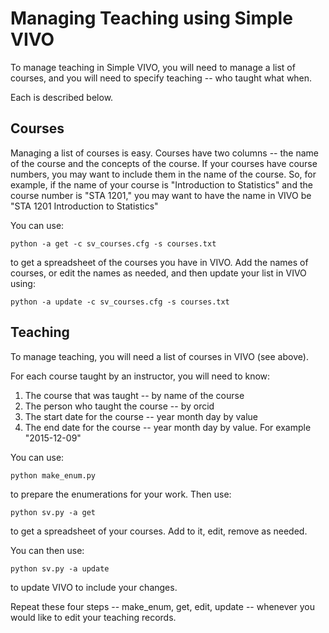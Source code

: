 # Managing Teaching using Simple VIVO

To manage teaching in Simple VIVO, you will need to manage a list of courses, and you will need to specify 
teaching -- who taught what when.

Each is described below.

## Courses

Managing a list of courses is easy.  Courses have two columns -- the name of the course and the concepts of the 
course.  If your courses have course numbers, you may want to include them in the name of the course.  So, for 
example, if the name of
your course is "Introduction to Statistics" and the course number is "STA 1201," you may want to have the name in 
VIVO be "STA 1201 Introduction to Statistics"

You can use:

    python -a get -c sv_courses.cfg -s courses.txt
    
to get a spreadsheet of the courses you have in VIVO.  Add the names of courses, or edit the names as needed,
and then update your list in VIVO using:

    python -a update -c sv_courses.cfg -s courses.txt
    
## Teaching

To manage teaching, you will need a list of courses in VIVO (see above).

For each course taught by an instructor, you will need to know:

1. The course that was taught -- by name of the course
1. The person who taught the course -- by orcid 
1. The start date for the course -- year month day by value
1. The end date for the course -- year month day by value.  For example "2015-12-09"

You can use:

    python make_enum.py

to prepare the enumerations for your work.  Then use:

    python sv.py -a get

to get a spreadsheet of your courses.  Add to it, edit, remove as needed.

You can then use:

    python sv.py -a update

to update VIVO to include your changes.

Repeat these four steps -- make_enum, get, edit, update -- whenever you would like to edit your teaching records.